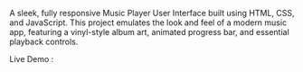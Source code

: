 A sleek, fully responsive Music Player User Interface built using HTML, CSS, and JavaScript. 
This project emulates the look and feel of a modern music app, featuring a vinyl-style album art, animated progress bar, and essential playback controls.

Live Demo : 
